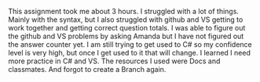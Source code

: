 This assignment took me about 3 hours.
I struggled with a lot of things. Mainly with the syntax,
but I also struggled with github and VS getting to work together
and getting correct question totals. I was able to figure out the
github and VS problems by asking Amanda but I have not figured out the answer counter yet.
I am still trying to get used to C# so my confidence level 
is very high, but once I get used to it that will change.
I learned I need more practice in C# and VS.
The resources I used were Docs and classmates. And forgot to create a Branch again.